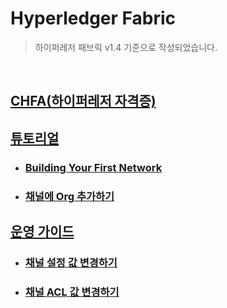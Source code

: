 # Hyperledger Fabric
> 하이퍼레저 패브릭 v1.4 기준으로 작성되었습니다.

<br/>

## [CHFA(하이퍼레저 자격증)](/contents/chfa/chfa.md)

## [튜토리얼](https://hyperledger-fabric.readthedocs.io/en/release-1.4/tutorials.html)
- ### [Building Your First Network](/contents/tutorials/build_your_first_network.md)
- ### [채널에 Org 추가하기](/contents/tutorials/add_org_to_channel.md)

## [운영 가이드](https://hyperledger-fabric.readthedocs.io/en/release-1.4/ops_guide.html)
- ### [채널 설정 값 변경하기](/contents/op_guides/update_channel_configuration.md)
- ### [채널 ACL 값 변경하기](/contents/op_guides/update_acl.md)



